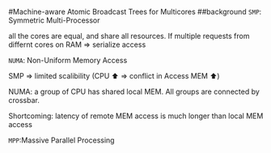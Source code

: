 #Machine-aware Atomic Broadcast Trees for Multicores
##background
`SMP`: Symmetric Multi-Processor 

all the cores are equal, and share all resources. 
If multiple requests from differnt cores on RAM => serialize access

`NUMA`: Non-Uniform Memory Access

SMP => limited scalibility (CPU :arrow_up: => conflict in Access MEM :arrow_up:)

NUMA: a group of CPU has shared local MEM. All groups are connected by crossbar.

Shortcoming: latency of remote MEM access is much longer than local MEM access

`MPP`:Massive Parallel Processing

